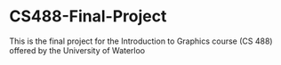 # CS488-Final-Project
This is the final project for the Introduction to Graphics course (CS 488) offered by the University of Waterloo
